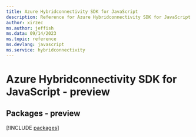 ```yaml
---
title: Azure Hybridconnectivity SDK for JavaScript
description: Reference for Azure Hybridconnectivity SDK for JavaScript
author: xirzec
ms.author: jeffish
ms.data: 09/14/2023
ms.topic: reference
ms.devlang: javascript
ms.service: hybridconnectivity
---
```

# Azure Hybridconnectivity SDK for JavaScript - preview
## Packages - preview
[!INCLUDE [packages](hybridconnectivity-index.md)]